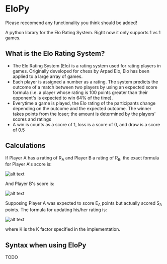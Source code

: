 # EloPy

Please reccomend any functionality you think should be added!

A python library for the Elo Rating System. Right now it only supports 1 vs 1 games.


## What is the Elo Rating System?
* The Elo Rating System (Elo) is a rating system used for rating players in games. Originally developed for chess by Arpad Elo, Elo has been applied to a large array of games.
* Each player is assigned a number as a rating. The system predicts the outcome of a match between two players by using an expected score formula (i.e. a player whose rating is 100 points greater than their opponent's is expected to win 64% of the time).
* Everytime a game is played, the Elo rating of the participants change depending on the outcome and the expected outcome. The winner takes points from the loser; the amount is determined by the players' scores and ratings
* A win is counts as a score of 1, loss is a score of 0, and draw is a score of 0.5


## Calculations
If Player A has a rating of R<sub>A</sub> and Player B a rating of R<sub>B</sub>, the exact formula for Player A's score is:

![alt text](https://wikimedia.org/api/rest_v1/media/math/render/svg/51346e1c65f857c0025647173ae48ddac904adcb)

And Player B's score is:

![alt text](https://wikimedia.org/api/rest_v1/media/math/render/svg/4b340e7d15e61ee7d90f428dcf7f4b3c049d89ff)

Supposing Player A was expected to score E<sub>A</sub> points but actually scored S<sub>A</sub> points. The formula for updating his/her rating is:

![alt text](https://wikimedia.org/api/rest_v1/media/math/render/svg/09a11111b433582eccbb22c740486264549d1129)

where K is the K factor specified in the implementation.

## Syntax when using EloPy
TODO
